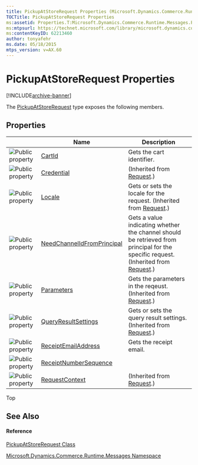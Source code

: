 ```yaml
---
title: PickupAtStoreRequest Properties (Microsoft.Dynamics.Commerce.Runtime.Messages)
TOCTitle: PickupAtStoreRequest Properties
ms:assetid: Properties.T:Microsoft.Dynamics.Commerce.Runtime.Messages.PickupAtStoreRequest
ms:mtpsurl: https://technet.microsoft.com/library/microsoft.dynamics.commerce.runtime.messages.pickupatstorerequest_properties(v=AX.60)
ms:contentKeyID: 62213460
author: tonyafehr
ms.date: 05/18/2015
mtps_version: v=AX.60
---
```


# PickupAtStoreRequest Properties


[!INCLUDE[archive-banner](includes/archive-banner.md)]

The [PickupAtStoreRequest](pickupatstorerequest-class-microsoft-dynamics-commerce-runtime-messages.md) type exposes the following members.

## Properties

<table>
<thead>
<tr class="header">
<th> </th>
<th>Name</th>
<th>Description</th>
</tr>
</thead>
<tbody>
<tr class="odd">
<td><img src="images/Dn998427.pubproperty(en-us,AX.60).gif" title="Public property" alt="Public property" /></td>
<td><a href="pickupatstorerequest-cartid-property-microsoft-dynamics-commerce-runtime-messages.md">CartId</a></td>
<td>Gets the cart identifier.</td>
</tr>
<tr class="even">
<td><img src="images/Dn998427.pubproperty(en-us,AX.60).gif" title="Public property" alt="Public property" /></td>
<td><a href="request-credential-property-microsoft-dynamics-commerce-runtime-messages.md">Credential</a></td>
<td>(Inherited from <a href="request-class-microsoft-dynamics-commerce-runtime-messages.md">Request</a>.)</td>
</tr>
<tr class="odd">
<td><img src="images/Dn998427.pubproperty(en-us,AX.60).gif" title="Public property" alt="Public property" /></td>
<td><a href="request-locale-property-microsoft-dynamics-commerce-runtime-messages.md">Locale</a></td>
<td>Gets or sets the locale for the request. (Inherited from <a href="request-class-microsoft-dynamics-commerce-runtime-messages.md">Request</a>.)</td>
</tr>
<tr class="even">
<td><img src="images/Dn998427.pubproperty(en-us,AX.60).gif" title="Public property" alt="Public property" /></td>
<td><a href="request-needchannelidfromprincipal-property-microsoft-dynamics-commerce-runtime-messages.md">NeedChannelIdFromPrincipal</a></td>
<td>Gets a value indicating whether the channel should be retrieved from principal for the specific request. (Inherited from <a href="request-class-microsoft-dynamics-commerce-runtime-messages.md">Request</a>.)</td>
</tr>
<tr class="odd">
<td><img src="images/Dn998427.pubproperty(en-us,AX.60).gif" title="Public property" alt="Public property" /></td>
<td><a href="request-parameters-property-microsoft-dynamics-commerce-runtime-messages.md">Parameters</a></td>
<td>Gets the parameters in the reqeust. (Inherited from <a href="request-class-microsoft-dynamics-commerce-runtime-messages.md">Request</a>.)</td>
</tr>
<tr class="even">
<td><img src="images/Dn998427.pubproperty(en-us,AX.60).gif" title="Public property" alt="Public property" /></td>
<td><a href="request-queryresultsettings-property-microsoft-dynamics-commerce-runtime-messages.md">QueryResultSettings</a></td>
<td>Gets or sets the query result settings. (Inherited from <a href="request-class-microsoft-dynamics-commerce-runtime-messages.md">Request</a>.)</td>
</tr>
<tr class="odd">
<td><img src="images/Dn998427.pubproperty(en-us,AX.60).gif" title="Public property" alt="Public property" /></td>
<td><a href="pickupatstorerequest-receiptemailaddress-property-microsoft-dynamics-commerce-runtime-messages.md">ReceiptEmailAddress</a></td>
<td>Gets the receipt email.</td>
</tr>
<tr class="even">
<td><img src="images/Dn998427.pubproperty(en-us,AX.60).gif" title="Public property" alt="Public property" /></td>
<td><a href="pickupatstorerequest-receiptnumbersequence-property-microsoft-dynamics-commerce-runtime-messages.md">ReceiptNumberSequence</a></td>
<td></td>
</tr>
<tr class="odd">
<td><img src="images/Dn998427.pubproperty(en-us,AX.60).gif" title="Public property" alt="Public property" /></td>
<td><a href="request-requestcontext-property-microsoft-dynamics-commerce-runtime-messages.md">RequestContext</a></td>
<td>(Inherited from <a href="request-class-microsoft-dynamics-commerce-runtime-messages.md">Request</a>.)</td>
</tr>
</tbody>
</table>


Top

## See Also

#### Reference

[PickupAtStoreRequest Class](pickupatstorerequest-class-microsoft-dynamics-commerce-runtime-messages.md)

[Microsoft.Dynamics.Commerce.Runtime.Messages Namespace](microsoft-dynamics-commerce-runtime-messages-namespace.md)

